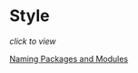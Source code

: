 # Style

_click to view_

[Naming Packages and Modules](https://github.com/JuliaPraxis/Style/blob/master/package.md)

